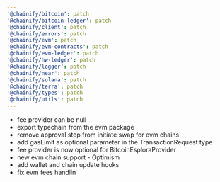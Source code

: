 ```yaml
---
'@chainify/bitcoin': patch
'@chainify/bitcoin-ledger': patch
'@chainify/client': patch
'@chainify/errors': patch
'@chainify/evm': patch
'@chainify/evm-contracts': patch
'@chainify/evm-ledger': patch
'@chainify/hw-ledger': patch
'@chainify/logger': patch
'@chainify/near': patch
'@chainify/solana': patch
'@chainify/terra': patch
'@chainify/types': patch
'@chainify/utils': patch
---
```


-   fee provider can be null
-   export typechain from the evm package
-   remove approval step from initiate swap for evm chains
-   add gasLimit as optional parameter in the TransactionRequest type
-   fee provider is now optional for BitcoinEsploraProvider
-   new evm chain support - Optimism
-   add wallet and chain update hooks
-   fix evm fees handlin
